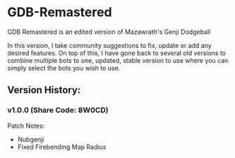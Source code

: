 # GDB-Remastered

GDB Remastered is an edited version of Mazawrath's Genji Dodgeball

In this version, I take community suggestions to fix, update or add any desired features.
On top of this, I have gone back to several old versions to combine multiple bots to one, updated, stable version to use where you can simply select the bots you wish to use.


## Version History:

### v1.0.0 (Share Code: 8W0CD)
Patch Notes:
   - Nubgenji
   - Fixed Firebending Map Radius
